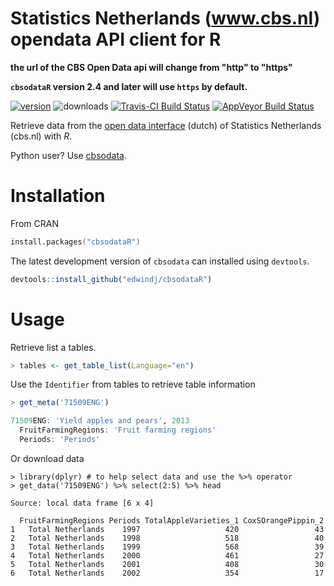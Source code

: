 # Statistics Netherlands (www.cbs.nl) opendata API client for R

**the url of the CBS Open Data api will change from "http" to "https"**

**`cbsodataR` version 2.4 and later will use `https` by default.**

[![version](http://www.r-pkg.org/badges/version/cbsodataR)](https://cran.r-project.org/web/packages/cbsodataR)
![downloads](http://cranlogs.r-pkg.org/badges/cbsodataR)
[![Travis-CI Build Status](https://travis-ci.org/edwindj/cbsodataR.png?branch=master)](https://travis-ci.org/edwindj/cbsodataR)
[![AppVeyor Build Status](https://ci.appveyor.com/api/projects/status/github/edwindj/cbsodatar?branch=master)](https://ci.appveyor.com/project/edwindj/cbsodatar)

Retrieve data from the [open data interface](http://www.cbs.nl/nl-NL/menu/cijfers/statline/open-data/default.htm) (dutch) of Statistics Netherlands (cbs.nl) with *R*. 

Python user?  Use [cbsodata](https://github.com/J535D165/cbsodata).

# Installation

From CRAN
```S
install.packages("cbsodataR")
``` 

The latest development version of `cbsodata` can installed using `devtools`.

```R
devtools::install_github("edwindj/cbsodataR")
```

# Usage

Retrieve list a tables.
```R
> tables <- get_table_list(Language="en")
```

Use the `Identifier` from tables to retrieve table information

```R
> get_meta('71509ENG')

71509ENG: 'Yield apples and pears', 2013
  FruitFarmingRegions: 'Fruit farming regions'
  Periods: 'Periods' 
```

Or download data

```
> library(dplyr) # to help select data and use the %>% operator
> get_data('71509ENG') %>% select(2:5) %>% head

Source: local data frame [6 x 4]

  FruitFarmingRegions Periods TotalAppleVarieties_1 CoxSOrangePippin_2
1   Total Netherlands    1997                   420                 43
2   Total Netherlands    1998                   518                 40
3   Total Netherlands    1999                   568                 39
4   Total Netherlands    2000                   461                 27
5   Total Netherlands    2001                   408                 30
6   Total Netherlands    2002                   354                 17

```
